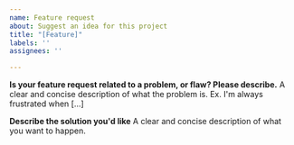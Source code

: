 ```yaml
---
name: Feature request
about: Suggest an idea for this project
title: "[Feature]"
labels: ''
assignees: ''

---
```


**Is your feature request related to a problem, or flaw? Please describe.**
A clear and concise description of what the problem is. Ex. I'm always frustrated when [...]

**Describe the solution you'd like**
A clear and concise description of what you want to happen.
